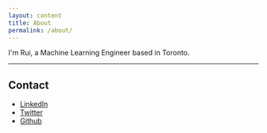 ```yaml
---
layout: content
title: About
permalink: /about/
---
```

I'm Rui, a Machine Learning Engineer based in Toronto.

----

## Contact

- [LinkedIn](https://www.linkedin.com/in/liu-rui/)
- [Twitter](https://twitter.com/rliu054)
- [Github](https://github.com/rliu054)

